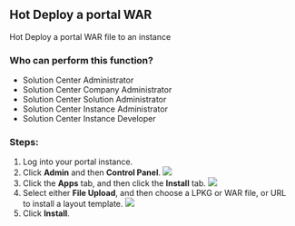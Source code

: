 ## Hot Deploy a portal WAR
Hot Deploy a portal WAR file to an instance

### Who can perform this function?
* Solution Center Administrator
* Solution Center Company Administrator
* Solution Center Solution Administrator
* Solution Center Instance Administrator
* Solution Center Instance Developer

### Steps:
1. Log into your portal instance.
2. Click **Admin** and then **Control Panel**.
![](hot_1.jpg)
3. Click the **Apps** tab, and then click the **Install** tab.
![](install_plugin.jpg)
4. Select either **File Upload**, and then choose a LPKG or WAR file, or URL to install a layout template.
![](install.jpg)
5. Click **Install**.
